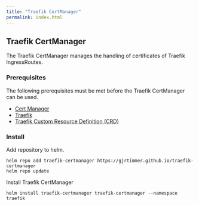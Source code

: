 ```yaml
---
title: "Traefik CertManager"
permalink: index.html
---
```


## Traefik CertManager

The Traefik CertManager manages the handling of certificates of Traefik IngressRoutes.

### Prerequisites

The following prerequisites must be met before the Traefik CertManager can be used.

- [Cert Manager](https://cert-manager.io)
- [Traefik](https://traefik.io)
- [Traefik Custom Resource Definition (CRD)](https://doc.traefik.io/traefik/reference/dynamic-configuration/kubernetes-crd/)

### Install

Add repository to helm.

```shell
helm repo add traefik-certmanager https://gjrtimmer.github.io/traefik-certmanager
helm repo update
```

Install Traefik CertManager

```shell
helm install traefik-certmanager traefik-certmanager --namespace traefik
```
